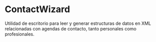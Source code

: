 # ContactWizard
Utilidad de escritorio para leer y generar estructuras de datos en XML relacionadas con agendas  de contacto, tanto personales como profesionales.
